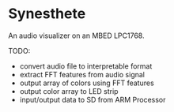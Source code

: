 # Synesthete
An audio visualizer on an MBED LPC1768. 

TODO:
- convert audio file to interpretable format
- extract FFT features from audio signal
- output array of colors using FFT features
- output color array to LED strip
- input/output data to SD from ARM Processor
